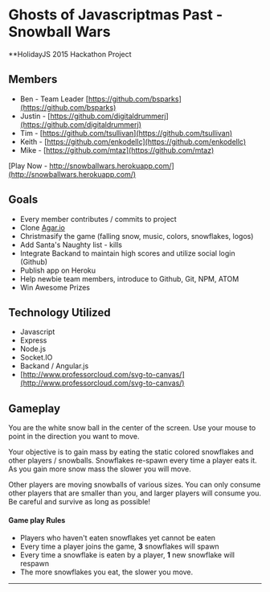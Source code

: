 Ghosts of Javascriptmas Past - Snowball Wars
=============
**HolidayJS 2015 Hackathon Project

## Members
- Ben - Team Leader [https://github.com/bsparks](https://github.com/bsparks)
- Justin - [https://github.com/digitaldrummerj](https://github.com/digitaldrummerj)
- Tim - [https://github.com/tsullivan](https://github.com/tsullivan)
- Keith - [https://github.com/enkodellc](https://github.com/enkodellc)
- Mike - [https://github.com/mtaz](https://github.com/mtaz)

[Play Now - http://snowballwars.herokuapp.com/](http://snowballwars.herokuapp.com/)

## Goals
- Every member contributes / commits to project
- Clone [Agar.io](https://github.com/huytd/agar.io-clone)
- Christmasify the game (falling snow, music, colors, snowflakes, logos) 
- Add Santa's Naughty list - kills
- Integrate Backand to maintain high scores and utilize social login (Github) 
- Publish app on Heroku
- Help newbie team members, introduce to Github, Git, NPM, ATOM
- Win Awesome Prizes

## Technology Utilized
- Javascript
- Express
- Node.js
- Socket.IO
- Backand / Angular.js
- [http://www.professorcloud.com/svg-to-canvas/](http://www.professorcloud.com/svg-to-canvas/)

## Gameplay
You are the white snow ball in the center of the screen. Use your mouse to point in the direction you want to move.

Your objective is to gain mass by eating the static colored snowflakes and other players / snowballs. Snowflakes re-spawn
 every time a player eats it. As you gain more snow mass the slower you will move.

Other players are moving snowballs of various sizes. You can only consume other players that are smaller than you, 
and larger players will consume you. Be careful and survive as long as possible!

#### Game play Rules
- Players who haven't eaten snowflakes yet cannot be eaten
- Every time a player joins the game, **3** snowflakes will spawn
- Every time a snowflake is eaten by a player, **1** new snowflake will respawn
- The more snowflakes you eat, the slower you move.

---
